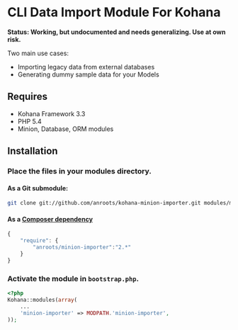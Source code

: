 # CLI Data Import Module For Kohana

**Status: Working, but undocumented and needs generalizing. Use at own risk.**

Two main use cases:

* Importing legacy data from external databases
* Generating dummy sample data for your Models

## Requires

* Kohana Framework 3.3
* PHP 5.4
* Minion, Database, ORM modules

## Installation

### Place the files in your modules directory.

#### As a Git submodule:

```bash
git clone git://github.com/anroots/kohana-minion-importer.git modules/minion-importer
```
#### As a [Composer dependency](http://getcomposer.org)

```javascript
{
	"require": {
		"anroots/minion-importer":"2.*"
	}
}
```

### Activate the module in `bootstrap.php`.

```php
<?php
Kohana::modules(array(
	...
	'minion-importer' => MODPATH.'minion-importer',
));
```